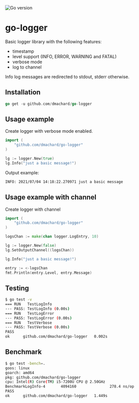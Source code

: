 <img src="https://img.shields.io/badge/go%20version-min%201.21-green" alt="Go version"/>

# go-logger

Basic logger library with the following features:

- timestamp
- level support (INFO, ERROR, WARNING and FATAL)
- verbose mode
- log to channel

Info log messages are redirected to stdout, stderr otherwise.

## Installation

```go
go get -u github.com/dmachard/go-logger
```

## Usage example

Create logger with verbose mode enabled.

```go
import (
    "github.com/dmachard/go-logger"
)

lg := logger.New(true)
lg.Info("just a basic message!")
```

Output example:

```bash
INFO: 2021/07/04 14:18:22.270971 just a basic message
```

## Usage example with channel

Create logger with channel

```go
import (
    "github.com/dmachard/go-logger"
)

logsChan := make(chan logger.LogEntry, 10)

lg := logger.New(false)
lg.SetOutputChannel((logsChan))

lg.Info("just a basic message!")

entry := <-logsChan
fmt.Println(entry.Level, entry.Message)
```

## Testing

```bash
$ go test -v
=== RUN   TestLogInfo
--- PASS: TestLogInfo (0.00s)
=== RUN   TestLogError
--- PASS: TestLogError (0.00s)
=== RUN   TestVerbose
--- PASS: TestVerbose (0.00s)
PASS
ok      github.com/dmachard/go-logger   0.002s
```

## Benchmark

```bash
$ go test -bench=.
goos: linux
goarch: amd64
pkg: github.com/dmachard/go-logger
cpu: Intel(R) Core(TM) i5-7200U CPU @ 2.50GHz
BenchmarkLogInfo-4       4094160               278.4 ns/op
PASS
ok      github.com/dmachard/go-logger   1.449s
```
